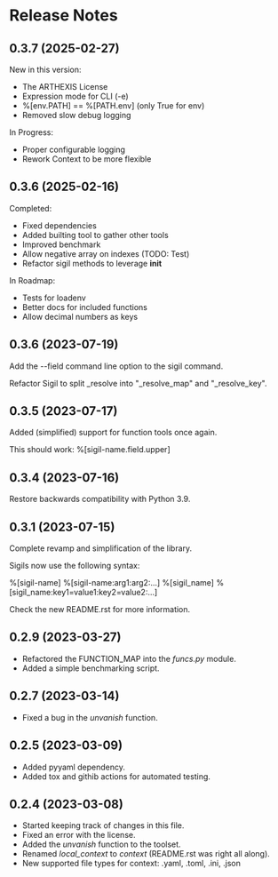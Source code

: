 Release Notes
=============

0.3.7 (2025-02-27)
-------------------

New in this version:

- The ARTHEXIS License
- Expression mode for CLI (-e)
- %[env.PATH] == %[PATH.env] (only True for env)
- Removed slow debug logging

In Progress:

- Proper configurable logging
- Rework Context to be more flexible


0.3.6 (2025-02-16)
-------------------

Completed:

- Fixed dependencies
- Added builting tool to gather other tools
- Improved benchmark
- Allow negative array on indexes (TODO: Test)
- Refactor sigil methods to leverage __init__

In Roadmap:

- Tests for loadenv
- Better docs for included functions
- Allow decimal numbers as keys


0.3.6 (2023-07-19)
-------------------

Add the --field command line option to the sigil command.

Refactor Sigil to split _resolve into "_resolve_map" and "_resolve_key".

0.3.5 (2023-07-17)
-------------------

Added (simplified) support for function tools once again.

This should work: %[sigil-name.field.upper]

0.3.4 (2023-07-16)
-------------------

Restore backwards compatibility with Python 3.9.

0.3.1 (2023-07-15)
-------------------

Complete revamp and simplification of the library.

Sigils now use the following syntax:

%[sigil-name]
%[sigil-name:arg1:arg2:...]
%[sigil_name]
%[sigil_name:key1=value1:key2=value2:...]

Check the new README.rst for more information.

0.2.9 (2023-03-27)
-------------------

- Refactored the FUNCTION_MAP into the *funcs.py* module.
- Added a simple benchmarking script.

0.2.7 (2023-03-14)
-------------------

- Fixed a bug in the *unvanish* function.

0.2.5 (2023-03-09)
-------------------

- Added pyyaml dependency.
- Added tox and githib actions for automated testing.

0.2.4 (2023-03-08)
-------------------

- Started keeping track of changes in this file.
- Fixed an error with the license.
- Added the *unvanish* function to the toolset.
- Renamed *local_context* to *context* (README.rst was right all along).
- New supported file types for context: .yaml, .toml, .ini, .json
